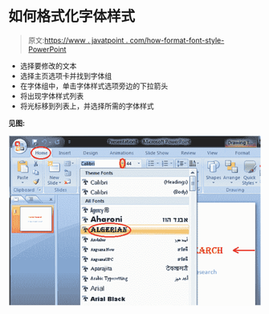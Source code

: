 # 如何格式化字体样式

> 原文:[https://www . javatpoint . com/how-format-font-style-PowerPoint](https://www.javatpoint.com/how-to-format-font-style-powerpoint)

*   选择要修改的文本
*   选择主页选项卡并找到字体组
*   在字体组中，单击字体样式选项旁边的下拉箭头
*   将出现字体样式列表
*   将光标移到列表上，并选择所需的字体样式

**见图:**

![MSpowerpoint How to format font style 1](img/b1aef6bcf7f41ef6a971fee129f89518.png)